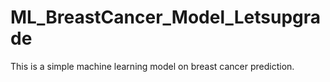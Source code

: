 # ML_BreastCancer_Model_Letsupgrade
This is a simple machine learning model on breast cancer prediction.
